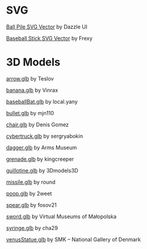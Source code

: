 # SVG

[Ball Pile SVG Vector](https://www.svgrepo.com/svg/532249/ball-pile) by Dazzle UI

[Baseball Stick SVG Vector](https://www.svgrepo.com/svg/434569/baseball-stick) by Frexy

# 3D Models

[arrow.glb](https://sketchfab.com/3d-models/low-poly-arrow-v20-7a8542971fd0460aaae5bdd24790881b) by Teslov

[banana.glb](https://www.turbosquid.com/3d-models/free-blend-model-low-poly-food/740569) by Vinrax

[baseballBat.glb](https://sketchfab.com/3d-models/baseball-bat-ed1fae579460405eba17bf817e80889a) by local.yany

[bullet.glb](https://www.cgtrader.com/free-3d-models/military/gun/bullet-3d-model-free) by mjn110

[chair.glb](https://www.turbosquid.com/3d-models/chair-2249903) by Denis Gomez

[cybertruck.glb](https://www.cgtrader.com/free-3d-models/car/suv/tesla-cybertruck-low-poly-210fa75b-9d4a-4e5c-bf1d-157e24eaed45) by sergryabokin

[dagger.glb](https://sketchfab.com/3d-models/kama-dagger-f5236789a5094b8fa1d800ffdb29dfa6) by Arms Museum

[grenade.glb](https://www.cgtrader.com/free-3d-models/military/rocketry/low-poly-grenade-textured-and-not-textured) by kingcreeper

[guillotine.glb](https://cults3d.com/en/3d-model/tool/guillotine-low-poly-3d-model) by 3Dmodels3D

[missile.glb](https://www.cgtrader.com/free-3d-models/military/rocketry/mim-104-patriot-missle) by round

[poop.glb](https://sketchfab.com/3d-models/karinto-af090980d7874f90b47e2692aea0bf0c) by 2weet

[spear.glb](https://www.cgtrader.com/free-3d-models/military/melee/medieval-spear-839736a4-850a-48a1-984d-b22dc558dc73) by fosov21

[sword.glb](https://sketchfab.com/3d-models/takuba-a-tuareg-sword-80f66f2dc02c4e38aa26833386ed87e9) by Virtual Museums of Małopolska

[syringe.glb](https://www.cgtrader.com/free-3d-models/science/medical/syringe-3d-model-c023a54d-5981-4a5a-8540-d72f9e6838dd) by cha29

[venusStatue.glb](https://sketchfab.com/3d-models/venus-de-milo-statuestexturingchallenge-smk-2983d92ac4e744f485492580ca7629f2) by SMK – National Gallery of Denmark
